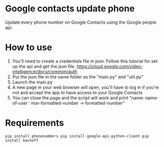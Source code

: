 # Google contacts update phone

Update every phone number on Google Contacts using the Google people api.

# How to use

1. You'll need to create a credentials file in json. Follow this tutorial for set up the api and get the json file. https://cloud.google.com/video-intelligence/docs/common/auth
2. Put the json file in the same folder as the "main.py" and "util.py"
3. Launch the main.py
4. A new page in your web browser will open, you'll have to log in if you're not and accept the app to have access to your Google Contacts
5. You can close the page and the script will work and print "name: name-of-user : non-formatted-number -> formatted-number"

# Requirements

`
pip install phonenumbers
pip install google-api-python-client
pip install backoff
`
